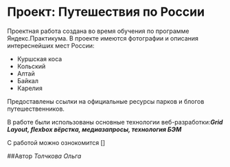 # Проект: Путешествия по России

Проектная работа создана во время обучения по программе Яндекс.Практикума.
В проекте имеются фотографии и описания интереснейших мест России:
* Куршская коса
* Кольский
* Алтай
* Байкал
* Карелия

Предоставлены ссылки на официальные ресурсы парков и блогов путешественников.

В работе были использованы основные технологии веб-разработки:**_Grid Layout, flexbox вёрстка, медиазапросы, технология БЭМ_**

С работой можно ознокомится []

##Автор
*Толчкова Ольга*

